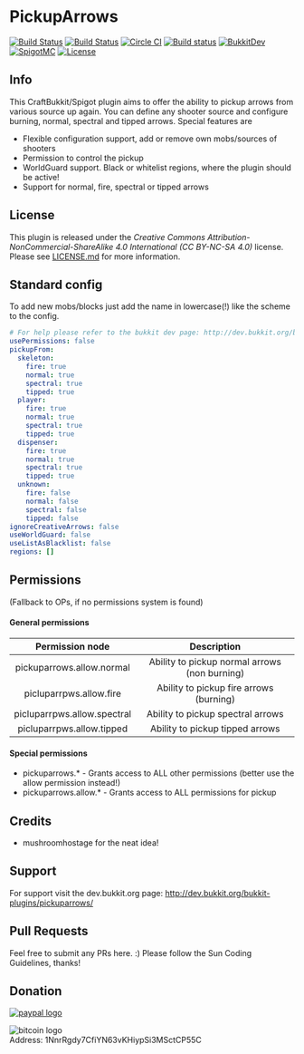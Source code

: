 # PickupArrows
[![Build Status](https://ci.dustplanet.de/job/PickupArrows/badge/icon)](https://ci.dustplanet.de/job/PickupArrows/)
[![Build Status](https://travis-ci.org/timbru31/PickupArrows.svg?branch=master)](https://travis-ci.org/timbru31/PickupArrows)
[![Circle CI](https://img.shields.io/circleci/project/timbru31/PickupArrows.svg)](https://circleci.com/gh/timbru31/PickupArrows)
[![Build status](https://ci.appveyor.com/api/projects/status/cbw34npfxv7v4kup?svg=true)](https://ci.appveyor.com/project/timbru31/pickuparrows)
[![BukkitDev](https://img.shields.io/badge/BukkitDev-v3.0.10-orange.svg)](http://dev.bukkit.org/bukkit-plugins/pickuparrows/)
[![SpigotMC](https://img.shields.io/badge/SpigotMC-v3.0.10-orange.svg)](https://www.spigotmc.org/resources/pickuparrows.8073/)
[![License](https://img.shields.io/badge/License-CC%20BY--NC--SA%204.0-blue.svg)](LICENSE.md)

## Info
This CraftBukkit/Spigot plugin aims to offer the ability to pickup arrows from various source up again.
You can define any shooter source and configure burning, normal, spectral and tipped arrows.
Special features are
* Flexible configuration support, add or remove own mobs/sources of shooters
* Permission to control the pickup
* WorldGuard support. Black or whitelist regions, where the plugin should be active!
* Support for normal, fire, spectral or tipped arrows

## License
This plugin is released under the
*Creative Commons Attribution-NonCommercial-ShareAlike 4.0 International (CC BY-NC-SA 4.0)* license.
Please see [LICENSE.md](LICENSE.md) for more information.

## Standard config
To add new mobs/blocks just add the name in lowercase(!) like the scheme to the config.
```yaml
# For help please refer to the bukkit dev page: http://dev.bukkit.org/bukkit-plugins/pickuparrows/
usePermissions: false
pickupFrom:
  skeleton:
    fire: true
    normal: true
    spectral: true
    tipped: true
  player:
    fire: true
    normal: true
    spectral: true
    tipped: true
  dispenser:
    fire: true
    normal: true
    spectral: true
    tipped: true
  unknown:
    fire: false
    normal: false
    spectral: false
    tipped: false
ignoreCreativeArrows: false
useWorldGuard: false
useListAsBlacklist: false
regions: []
```

## Permissions
(Fallback to OPs, if no permissions system is found)

#### General permissions
| Permission node | Description |
|:----------:|:----------:|
| pickuparrows.allow.normal | Ability to pickup normal arrows (non burning) |
| picluparrpws.allow.fire | Ability to pickup fire arrows (burning) |
| picluparrpws.allow.spectral | Ability to pickup spectral arrows |
| picluparrpws.allow.tipped | Ability to pickup tipped arrows |


#### Special permissions
* pickuparrows.* - Grants access to ALL other permissions (better use the allow permission instead!)
* pickuparrows.allow.* - Grants access to ALL permissions for pickup

## Credits
* mushroomhostage for the neat idea!

## Support
For support visit the dev.bukkit.org page: http://dev.bukkit.org/bukkit-plugins/pickuparrows/

## Pull Requests
Feel free to submit any PRs here. :)
Please follow the Sun Coding Guidelines, thanks!

## Donation
[![paypal logo](https://www.paypalobjects.com/en_US/i/btn/btn_donateCC_LG.gif "Donation via PayPal")](https://www.paypal.com/cgi-bin/webscr?cmd=_s-xclick&hosted_button_id=T9TEV7Q88B9M2)

![bitcoin logo](https://dl.dropboxusercontent.com/u/26476995/bitcoin_logo.png "Donation via BitCoins")<br>
Address: 1NnrRgdy7CfiYN63vKHiypSi3MSctCP55C
